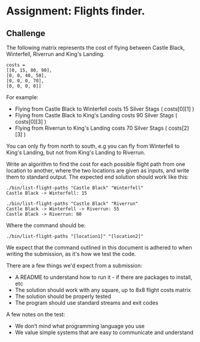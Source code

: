 # Assignment: Flights finder.

## Challenge

The following matrix represents the cost of flying between Castle Black, Winterfell, Riverrun and King's Landing.
```
costs =
[[0, 15, 80, 90],
[0, 0, 40, 50],
[0, 0, 0, 70],
[0, 0, 0, 0]]
```

For example:
* Flying from Castle Black to Winterfell costs 15 Silver Stags ( costs[0][1] )
* Flying from Castle Black to King's Landing costs 90 Silver Stags ( costs[0][3] )
* Flying from Riverrun to King's Landing costs 70 Silver Stags ( costs[2][3] )

You can only fly from north to south, e.g you can fly from Winterfell to King's Landing, but not from King's Landing to Riverrun.

Write an algorithm to find the cost for each possible flight path from one location to another, where the two locations are given
as inputs, and write them to standard output.
The expected end solution should work like this:
```
./bin/list-flight-paths "Castle Black" "Winterfell"
Castle Black -> Winterfell: 15

./bin/list-flight-paths "Castle Black" "Riverrun"
Castle Black -> Winterfell -> Riverrun: 55
Castle Black -> Riverrun: 80
```
Where the command should be:
```
./bin/list-flight-paths "[location1]" "[location2]"
```

We expect that the command outlined in this document is adhered to when writing the submission, as it's how we test the code.

There are a few things we'd expect from a submission:
* A README to understand how to run it - if there are packages to install, etc
* The solution should work with any square, up to 8x8 flight costs matrix
* The solution should be properly tested
* The program should use standard streams and exit codes

A few notes on the test:
* We don’t mind what programming language you use
* We value simple systems that are easy to communicate and understand

